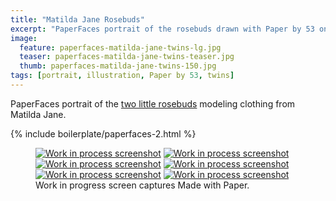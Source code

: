 ```yaml
---
title: "Matilda Jane Rosebuds"
excerpt: "PaperFaces portrait of the rosebuds drawn with Paper by 53 on an iPad."
image: 
  feature: paperfaces-matilda-jane-twins-lg.jpg
  teaser: paperfaces-matilda-jane-twins-teaser.jpg
  thumb: paperfaces-matilda-jane-twins-150.jpg
tags: [portrait, illustration, Paper by 53, twins]
---
```


PaperFaces portrait of the [two little rosebuds](http://2littlerosebuds.com/2014/04/24/matilda-jane-spring-clothing-review-giveaway-ends/) modeling clothing from Matilda Jane.

{% include boilerplate/paperfaces-2.html %}

<figure class="third">
	<a href="{{ site.url }}/assets/images/paperfaces-mj-twins-process-1-lg.jpg"><img src="{{ site.url }}/assets/images/paperfaces-mj-twins-process-1-600.jpg" alt="Work in process screenshot"></a>
	<a href="{{ site.url }}/assets/images/paperfaces-mj-twins-process-2-lg.jpg"><img src="{{ site.url }}/assets/images/paperfaces-mj-twins-process-2-600.jpg" alt="Work in process screenshot"></a>
	<a href="{{ site.url }}/assets/images/paperfaces-mj-twins-process-3-lg.jpg"><img src="{{ site.url }}/assets/images/paperfaces-mj-twins-process-3-600.jpg" alt="Work in process screenshot"></a>
	<a href="{{ site.url }}/assets/images/paperfaces-mj-twins-process-4-lg.jpg"><img src="{{ site.url }}/assets/images/paperfaces-mj-twins-process-4-600.jpg" alt="Work in process screenshot"></a>
	<a href="{{ site.url }}/assets/images/paperfaces-mj-twins-process-5-lg.jpg"><img src="{{ site.url }}/assets/images/paperfaces-mj-twins-process-5-600.jpg" alt="Work in process screenshot"></a>
	<a href="{{ site.url }}/assets/images/paperfaces-mj-twins-process-6-lg.jpg"><img src="{{ site.url }}/assets/images/paperfaces-mj-twins-process-6-600.jpg" alt="Work in process screenshot"></a>
	<figcaption>Work in progress screen captures Made with Paper.</figcaption>
</figure>